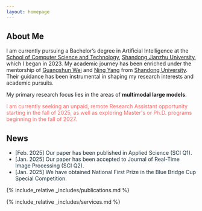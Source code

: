 ```yaml
---
layout: homepage
---
```


## About Me

I am currently pursuing a Bachelor’s degree in Artificial Intelligence at the [School of Computer Science and Technology](https://www.sdjzu.edu.cn/jsjkx/index.htm), [Shandong Jianzhu University](https://www.sdjzu.edu.cn/), which I began in 2023. My academic journey has been enriched under the mentorship of [Guangshun Wei](https://faculty.sdu.edu.cn/weiguangshun/zh_CN/index.htm) and [Ning Yang](https://www.sdjzu.edu.cn/jsjkx/info/1024/4575.htm) from [Shandong University](https://www.sdu.edu.cn/index.htm). Their guidance has been instrumental in shaping my research interests and academic pursuits.

My primary research focus lies in the areas of **multimodal large models**.

<span style="color:#FF6666">I am currently seeking an unpaid, remote Research Assistant opportunity starting in the fall of 2025, as well as exploring Master's or Ph.D. programs beginning in the fall of 2027.</span>

## News

- <span style="color:#182e39">[Feb. 2025] Our paper has been published in Applied Science (SCI Q1).</span>
- <span style="color:#182e39">[Jan. 2025] Our paper has been accepted to Journal of Real-Time Image Processing (SCI Q2).</span>
- <span style="color:#182e39">[Jan. 2025] We have obtained National First Prize in the Blue Bridge Cup Special Competition.</span>


{% include_relative _includes/publications.md %}

{% include_relative _includes/services.md %}
